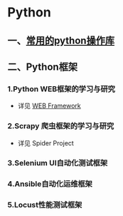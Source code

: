 # Python
## 一、[常用的python操作库](https://github.com/jidongdeatao/Python/tree/master/Python_OperateKu)

## 二、Python框架
### 1.Python WEB框架的学习与研究
  - 详见 [WEB Framework](https://github.com/jidongdeatao/Python/tree/master/Web%20Framework)
### 2.Scrapy 爬虫框架的学习与研究
  - 详见 Spider Project
### 3.Selenium UI自动化测试框架

### 4.Ansible自动化运维框架

### 5.Locust性能测试框架

### 
